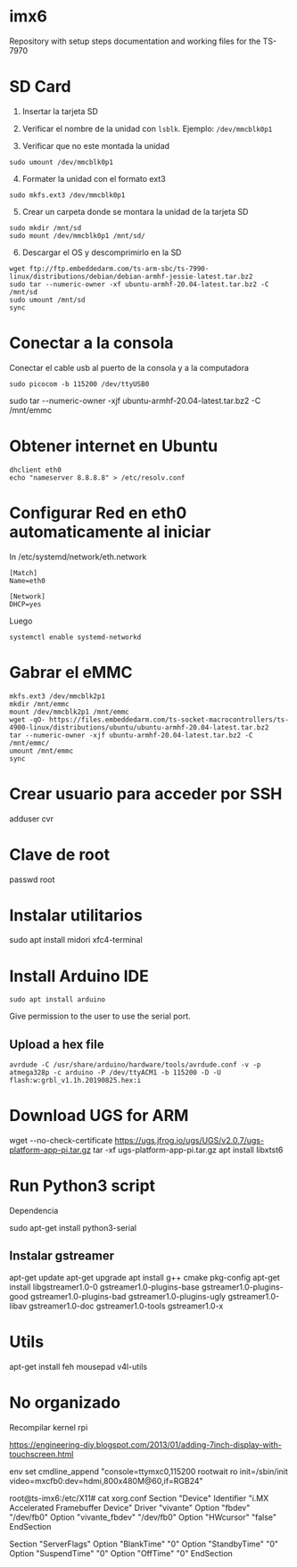 # imx6
Repository with setup steps documentation and working files for the TS-7970

# SD Card

1. Insertar la tarjeta SD

2. Verificar el nombre de la unidad con `lsblk`. Ejemplo: `/dev/mmcblk0p1`

3. Verificar que no este montada la unidad

```
sudo umount /dev/mmcblk0p1
```

4. Formater la unidad con el formato ext3
```
sudo mkfs.ext3 /dev/mmcblk0p1
```
5. Crear un carpeta donde se montara la unidad de la tarjeta SD
```
sudo mkdir /mnt/sd
sudo mount /dev/mmcblk0p1 /mnt/sd/
```
6. Descargar el OS y descomprimirlo en la SD
```
wget ftp://ftp.embeddedarm.com/ts-arm-sbc/ts-7990-linux/distributions/debian/debian-armhf-jessie-latest.tar.bz2
sudo tar --numeric-owner -xf ubuntu-armhf-20.04-latest.tar.bz2 -C /mnt/sd
sudo umount /mnt/sd
sync
```

# Conectar a la consola

Conectar el cable usb al puerto de la consola y a la computadora
```
sudo picocom -b 115200 /dev/ttyUSB0
```


sudo tar --numeric-owner -xjf ubuntu-armhf-20.04-latest.tar.bz2 -C /mnt/emmc

# Obtener internet en Ubuntu
```
dhclient eth0
echo "nameserver 8.8.8.8" > /etc/resolv.conf
```

# Configurar Red en eth0 automaticamente al iniciar


In /etc/systemd/network/eth.network
```
[Match]
Name=eth0

[Network]
DHCP=yes
```
Luego
```
systemctl enable systemd-networkd
```

# Gabrar el eMMC
```
mkfs.ext3 /dev/mmcblk2p1
mkdir /mnt/emmc
mount /dev/mmcblk2p1 /mnt/emmc
wget -qO- https://files.embeddedarm.com/ts-socket-macrocontrollers/ts-4900-linux/distributions/ubuntu/ubuntu-armhf-20.04-latest.tar.bz2 
tar --numeric-owner -xjf ubuntu-armhf-20.04-latest.tar.bz2 -C /mnt/emmc/
umount /mnt/emmc
sync
```

# Crear usuario para acceder por SSH

adduser cvr

# Clave de root

passwd root

# Instalar utilitarios

sudo apt install midori xfc4-terminal


# Install Arduino IDE
```
sudo apt install arduino
```

Give permission to the user to use the serial port.

## Upload a hex file
```
avrdude -C /usr/share/arduino/hardware/tools/avrdude.conf -v -p atmega328p -c arduino -P /dev/ttyACM1 -b 115200 -D -U flash:w:grbl_v1.1h.20190825.hex:i
```


# Download UGS for ARM

wget --no-check-certificate https://ugs.jfrog.io/ugs/UGS/v2.0.7/ugs-platform-app-pi.tar.gz
tar -xf ugs-platform-app-pi.tar.gz
apt install libxtst6


# Run Python3 script

Dependencia

sudo apt-get install python3-serial

## Instalar gstreamer

apt-get update
apt-get upgrade
apt install g++ cmake pkg-config
apt-get install libgstreamer1.0-0 gstreamer1.0-plugins-base gstreamer1.0-plugins-good gstreamer1.0-plugins-bad gstreamer1.0-plugins-ugly gstreamer1.0-libav gstreamer1.0-doc gstreamer1.0-tools gstreamer1.0-x


# Utils

apt-get install feh mousepad v4l-utils

# No organizado

Recompilar kernel rpi

https://engineering-diy.blogspot.com/2013/01/adding-7inch-display-with-touchscreen.html


env set cmdline_append "console=ttymxc0,115200 rootwait ro init=/sbin/init video=mxcfb0:dev=hdmi,800x480M@60,if=RGB24" 


root@ts-imx6:/etc/X11# cat xorg.conf 
Section "Device"
    Identifier  "i.MX Accelerated Framebuffer Device"
    Driver      "vivante"
    Option      "fbdev"     "/dev/fb0"
    Option      "vivante_fbdev" "/dev/fb0"
    Option      "HWcursor"  "false"
EndSection

Section "ServerFlags"
    Option "BlankTime"  "0"
    Option "StandbyTime"  "0"
    Option "SuspendTime"  "0"
    Option "OffTime"  "0"
EndSection
